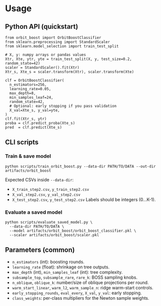 # Usage

## Python API (quickstart)
```
from orbit_boost import OrbitBoostClassifier
from sklearn.preprocessing import StandardScaler
from sklearn.model_selection import train_test_split

# X, y: numpy arrays or pandas values
Xtr, Xte, ytr, yte = train_test_split(X, y, test_size=0.2, random_state=42)
scaler = StandardScaler().fit(Xtr)
Xtr_s, Xte_s = scaler.transform(Xtr), scaler.transform(Xte)

clf = OrbitBoostClassifier(
  n_estimators=256,
  learning_rate=0.05,
  max_depth=8,
  min_samples_leaf=24,
  random_state=42,
  # Optional: early stopping if you pass validation
  X_val=Xte_s, y_val=yte,
)
clf.fit(Xtr_s, ytr)
proba = clf.predict_proba(Xte_s)
pred  = clf.predict(Xte_s)
```

## CLI scripts

### Train & save model
```
python scripts/train_orbit_boost.py --data-dir PATH/TO/DATA --out-dir artifacts/orbit_boost
```
Expected CSVs inside `--data-dir`:
- `X_train_step2.csv`, `y_train_step2.csv`
- `X_val_step2.csv`,   `y_val_step2.csv`
- `X_test_step2.csv`,  `y_test_step2.csv`
Labels should be integers (0…K-1).

### Evaluate a saved model
```
python scripts/evaluate_saved_model.py \
  --data-dir PATH/TO/DATA \
  --model artifacts/orbit_boost/orbit_boost_classifier.pkl \
  --scaler artifacts/orbit_boost/scaler.pkl
```

## Parameters (common)
- `n_estimators` (int): boosting rounds.
- `learning_rate` (float): shrinkage on tree outputs.
- `max_depth` (int), `min_samples_leaf` (int): tree complexity.
- `subsample_top`, `subsample_rare`, `rare_k`: BOSS sampling knobs.
- `n_oblique`, `oblique_k`: number/size of oblique projections per round.
- `warm_start_linear`, `warm_l2`, `warm_sample_n`: ridge warm-start controls.
- `early_stopping_rounds`, `eval_every`, `X_val`, `y_val`: early stopping.
- `class_weights`: per-class multipliers for the Newton sample weights.

